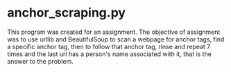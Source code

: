# anchor_scraping.py
This program was created for an assignment.  The objective of assignment was  to use urllib and BeautifulSoup to scan a webpage for anchor tags, find a specific  anchor tag, then to follow that anchor tag, rinse and repeat 7 times and the last  url has a person's name associated with it, that is the answer to the problem.
